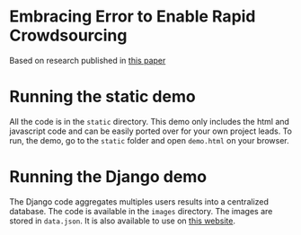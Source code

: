 Embracing Error to Enable Rapid Crowdsourcing
==================================
Based on research published in [this paper](arxiv.org/abs/1602.04506)


Running the static demo
=====================
All the code is in the `static` directory.
This demo only includes the html and javascript code and can be easily ported over for your own project leads.
To run, the demo, go to the `static` folder and open `demo.html` on your browser.


Running the Django demo
=====================
The Django code aggregates multiples users results into a centralized database. The code is available in the `images` directory.
The images are stored in `data.json`. It is also available to use on [this website](http://rsvp-demo.herokuapp.com).
